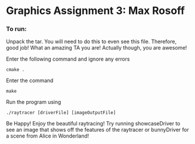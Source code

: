 # Graphics Assignment 3: Max Rosoff

### To run:

Unpack the tar. You will need to do this to even see this file. Therefore, good job! What an amazing TA you are! Actually though, you are awesome!

Enter the following command and ignore any errors 

```
cmake .
```


Enter the command 

```
make
```

Run the program using 

```
./raytracer [driverFile] [imageOutputFile]
```


Be Happy! Enjoy the beautiful raytracing! 
Try running showcaseDriver to see an image that shows off the features of the raytracer or
bunnyDriver for a scene from Alice in Wonderland!
